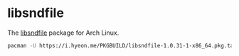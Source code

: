 libsndfile
========
The [libsndfile](https://libsndfile.github.io/libsndfile/) package for Arch Linux.

```bash
pacman -U https://i.hyeon.me/PKGBUILD/libsndfile-1.0.31-1-x86_64.pkg.tar.zst
```
